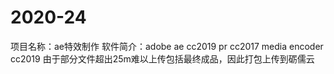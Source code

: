 # 2020-24
项目名称：ae特效制作 
软件简介：adobe ae cc2019 pr cc2017 media encoder cc2019
由于部分文件超出25m难以上传包括最终成品，因此打包上传到砺儒云
